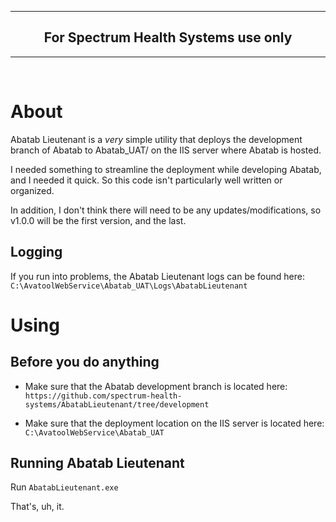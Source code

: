 ***

<div align="center">
  <h2>
    For Spectrum Health Systems use only
  </h2>
</div>

***

<br>

# About

Abatab Lieutenant is a *very* simple utility that deploys the development branch of Abatab to Abatab_UAT/ on the IIS server where Abatab is hosted.

I needed something to streamline the deployment while developing Abatab, and I needed it quick. So this code isn't particularly well written or organized.

In addition, I don't think there will need to be any updates/modifications, so v1.0.0 will be the first version, and the last.

## Logging

If you run into problems, the Abatab Lieutenant logs can be found here:  
`C:\AvatoolWebService\Abatab_UAT\Logs\AbatabLieutenant`

# Using

## Before you do anything

* Make sure that the Abatab development branch is located here:  
`https://github.com/spectrum-health-systems/AbatabLieutenant/tree/development`

* Make sure that the deployment location on the IIS server is located here:  
`C:\AvatoolWebService\Abatab_UAT`

## Running Abatab Lieutenant

Run `AbatabLieutenant.exe`

That's, uh, it.
